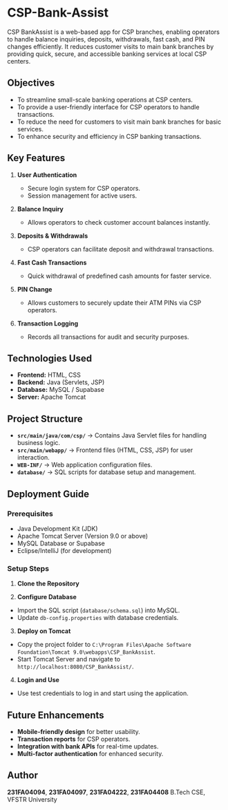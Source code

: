 # CSP-Bank-Assist
CSP BankAssist is a web-based app for CSP branches, enabling operators to handle balance inquiries, deposits, withdrawals, fast cash, and PIN changes efficiently. It reduces customer visits to main bank branches by providing quick, secure, and accessible banking services at local CSP centers.

## Objectives
- To streamline small-scale banking operations at CSP centers.
- To provide a user-friendly interface for CSP operators to handle transactions.
- To reduce the need for customers to visit main bank branches for basic services.
- To enhance security and efficiency in CSP banking transactions.

## Key Features
1. **User Authentication**  
   - Secure login system for CSP operators.  
   - Session management for active users.

2. **Balance Inquiry**  
   - Allows operators to check customer account balances instantly.  

3. **Deposits & Withdrawals**  
   - CSP operators can facilitate deposit and withdrawal transactions.  

4. **Fast Cash Transactions**  
   - Quick withdrawal of predefined cash amounts for faster service.  

5. **PIN Change**  
   - Allows customers to securely update their ATM PINs via CSP operators.  

6. **Transaction Logging**  
   - Records all transactions for audit and security purposes.  

## Technologies Used
- **Frontend:** HTML, CSS  
- **Backend:** Java (Servlets, JSP)  
- **Database:** MySQL / Supabase  
- **Server:** Apache Tomcat  

## Project Structure
- **`src/main/java/com/csp/`** → Contains Java Servlet files for handling business logic.  
- **`src/main/webapp/`** → Frontend files (HTML, CSS, JSP) for user interaction.  
- **`WEB-INF/`** → Web application configuration files.  
- **`database/`** → SQL scripts for database setup and management.  

## Deployment Guide
### **Prerequisites**
- Java Development Kit (JDK)  
- Apache Tomcat Server (Version 9.0 or above)  
- MySQL Database or Supabase  
- Eclipse/IntelliJ (for development)  

### **Setup Steps**
1. **Clone the Repository**  

2. **Configure Database**  
- Import the SQL script (`database/schema.sql`) into MySQL.  
- Update `db-config.properties` with database credentials.  

3. **Deploy on Tomcat**  
- Copy the project folder to `C:\Program Files\Apache Software Foundation\Tomcat 9.0\webapps\CSP_BankAssist`.  
- Start Tomcat Server and navigate to `http://localhost:8080/CSP_BankAssist/`.  

4. **Login and Use**  
- Use test credentials to log in and start using the application.  

## Future Enhancements
- **Mobile-friendly design** for better usability.  
- **Transaction reports** for CSP operators.  
- **Integration with bank APIs** for real-time updates.  
- **Multi-factor authentication** for enhanced security.  

## Author
**231FA04094**, **231FA04097**, **231FA04222**, **231FA04408**
B.Tech CSE, VFSTR University  
